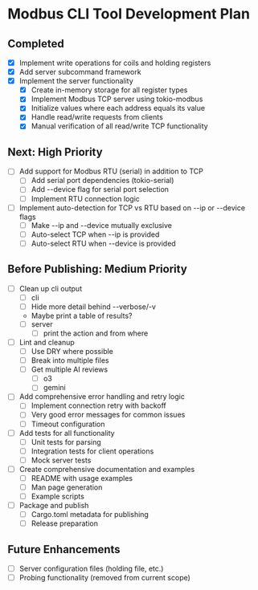 # Modbus CLI Tool Development Plan

## Completed
- [x] Implement write operations for coils and holding registers
- [x] Add server subcommand framework
- [x] Implement the server functionality
    - [x] Create in-memory storage for all register types
    - [x] Implement Modbus TCP server using tokio-modbus
    - [x] Initialize values where each address equals its value
    - [x] Handle read/write requests from clients
    - [x] Manual verification of all read/write TCP functionality

## Next: High Priority
- [ ] Add support for Modbus RTU (serial) in addition to TCP
    - [ ] Add serial port dependencies (tokio-serial)
    - [ ] Add --device flag for serial port selection
    - [ ] Implement RTU connection logic
- [ ] Implement auto-detection for TCP vs RTU based on --ip or --device flags
    - [ ] Make --ip and --device mutually exclusive
    - [ ] Auto-select TCP when --ip is provided
    - [ ] Auto-select RTU when --device is provided

## Before Publishing: Medium Priority
- [ ] Clean up cli output
    - [ ] cli
    - [ ] Hide more detail behind --verbose/-v
    - Maybe print a table of results?
    - [ ] server
        - [ ] print the action and from where
- [ ] Lint and cleanup
    - [ ] Use DRY where possible
    - [ ] Break into multiple files
    - [ ] Get multiple AI reviews
        - [ ] o3
        - [ ] gemini
- [ ] Add comprehensive error handling and retry logic
    - [ ] Implement connection retry with backoff
    - [ ] Very good error messages for common issues
    - [ ] Timeout configuration
- [ ] Add tests for all functionality
    - [ ] Unit tests for parsing
    - [ ] Integration tests for client operations
    - [ ] Mock server tests
- [ ] Create comprehensive documentation and examples
    - [ ] README with usage examples
    - [ ] Man page generation
    - [ ] Example scripts
- [ ] Package and publish
    - [ ] Cargo.toml metadata for publishing
    - [ ] Release preparation

## Future Enhancements
- [ ] Server configuration files (holding file, etc.)
- [ ] Probing functionality (removed from current scope)
